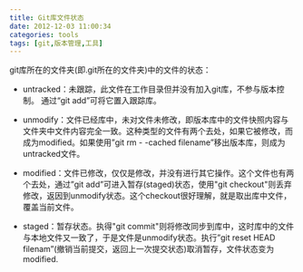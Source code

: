```yaml
---
title: Git库文件状态
date: 2012-12-03 11:00:34
categories: tools
tags: [git,版本管理,工具]
---
```

git库所在的文件夹(即.git所在的文件夹)中的文件的状态：

-  untracked：未跟踪，此文件在工作目录但并没有加入git库，不参与版本控制。 通过“git add”可将它置入跟踪库。

- unmodify：文件已经库中，未对文件未修改，即版本库中的文件快照内容与文件夹中文件内容完全一致。这种类型的文件有两个去处，如果它被修改，而成为modified。如果使用”git rm  - -cached filename”移出版本库，则成为untracked文件。

-  modified：文件已修改，仅仅是修改，并没有进行其它操作。这个文件也有两个去处，通过”git add”可进入暂存(staged)状态，使用"git checkout"则丢弃修改，返因到unmodify状态。这个checkout很好理解，就是取出库中文件，覆盖当前文件。

-  staged：暂存状态。执得"git commit"则将修改同步到库中，这时库中的文件与本地文件又一致了，于是文件是unmodify状态。执行”git reset HEAD filenam”(撤销当前提交，返回上一次提交状态)取消暂存，文件状态变为modified.